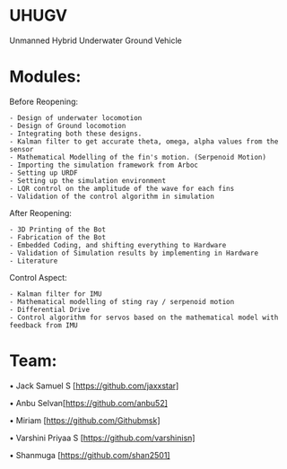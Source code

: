 # UHUGV
Unmanned Hybrid Underwater Ground Vehicle

# Modules:

Before Reopening:

    - Design of underwater locomotion
    - Design of Ground locomotion
    - Integrating both these designs.
    - Kalman filter to get accurate theta, omega, alpha values from the sensor
    - Mathematical Modelling of the fin's motion. (Serpenoid Motion)
    - Importing the simulation framework from Arboc
    - Setting up URDF
    - Setting up the simulation environment
    - LQR control on the amplitude of the wave for each fins
    - Validation of the control algorithm in simulation

After Reopening:

    - 3D Printing of the Bot
    - Fabrication of the Bot
    - Embedded Coding, and shifting everything to Hardware
    - Validation of Simulation results by implementing in Hardware
    - Literature
    
Control Aspect:

    - Kalman filter for IMU
    - Mathematical modelling of sting ray / serpenoid motion
    - Differential Drive
    - Control algorithm for servos based on the mathematical model with feedback from IMU



# Team:
  
  
  • Jack Samuel S [https://github.com/jaxxstar] 
  
  • Anbu Selvan[https://github.com/anbu52] 

  • Miriam [https://github.com/Githubmsk]

  • Varshini Priyaa S [https://github.com/varshinisn]

  • Shanmuga [https://github.com/shan2501]
